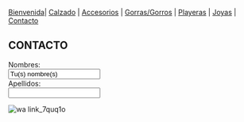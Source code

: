 [Bienvenida](./index.md)| [Calzado](./calzado.md) | [Accesorios](./accesorios.md) | [Gorras/Gorros](./gorras.md) | [Playeras](./playeras.md) | [Joyas](./joyas.md) | [Contacto](./contacto.md)


## CONTACTO


<form>
  <label for="name"> Nombres:</label><br>
  <input type="text" id="name" name="name" value="Tu(s) nombre(s)"><br>
  <label for="lname">Apellidos:</label><br>
  <input type="text" id="lname" name="lname" value=""><br>
</form>

![wa link_7quq1o](https://user-images.githubusercontent.com/99769777/158529713-3e130969-9838-4308-874e-116f1ab3f252.png)
